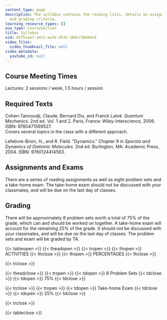 ```yaml
---
content_type: page
description: The syllabus contains the reading lists, details on assignments, exams,
  and grading criteria.
learning_resource_types: []
ocw_type: CourseSection
title: Syllabus
uid: b5f5cae7-a411-aa7e-d532-10dc730d44cd
video_files:
  video_thumbnail_file: null
video_metadata:
  youtube_id: null
---
```


Course Meeting Times
--------------------

Lectures: 2 sessions / week, 1.5 hours / session

Required Texts
--------------

Cohen-Tannoudji, Claude, Bernard Diu, and Franck Laloë. _Quantum Mechanics._ 2nd ed. Vol. 1 and 2. Paris, France: Wiley-Interscience, 2006. ISBN: 9780471569527.  
Covers several topics in the class with a different approach.  
  
Lefebvre-Brion, H., and R. Field. "Dynamics." Chapter 9 in _Spectra and Dynamics of Diatomic Molecules._ 2nd ed. Burlington, MA: Academic Press, 2004. ISBN: 9780124414563.

Assignments and Exams
---------------------

There are a series of reading assignments as well as eight problem sets and a take-home exam. The take-home exam should not be discussed with your classmates, and will be due on the last day of classes.

Grading
-------

There will be approximately 8 problem sets worth a total of 75% of the grade, which can and should be worked on together. A take-home exam will account for the remaining 25% of the grade. It should not be discussed with your classmates, and will be due on the last day of classes. The problem sets and exam will be graded by TA.

{{< tableopen >}}
{{< theadopen >}}
{{< tropen >}}
{{< thopen >}}
ACTIVITIES
{{< thclose >}}
{{< thopen >}}
PERCENTAGES
{{< thclose >}}

{{< trclose >}}

{{< theadclose >}}
{{< tropen >}}
{{< tdopen >}}
8 Problem Sets
{{< tdclose >}}
{{< tdopen >}}
75%
{{< tdclose >}}

{{< trclose >}}
{{< tropen >}}
{{< tdopen >}}
Take-home Exam
{{< tdclose >}}
{{< tdopen >}}
25%
{{< tdclose >}}

{{< trclose >}}

{{< tableclose >}}
